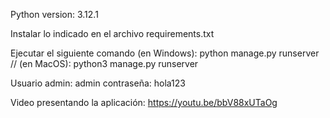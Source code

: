 Python version: 3.12.1

Instalar lo indicado en el archivo requirements.txt

Ejecutar el siguiente comando (en Windows): python manage.py runserver // (en MacOS): python3 manage.py runserver

Usuario admin: admin contraseña: hola123 

Video presentando la aplicación: https://youtu.be/bbV88xUTaOg

